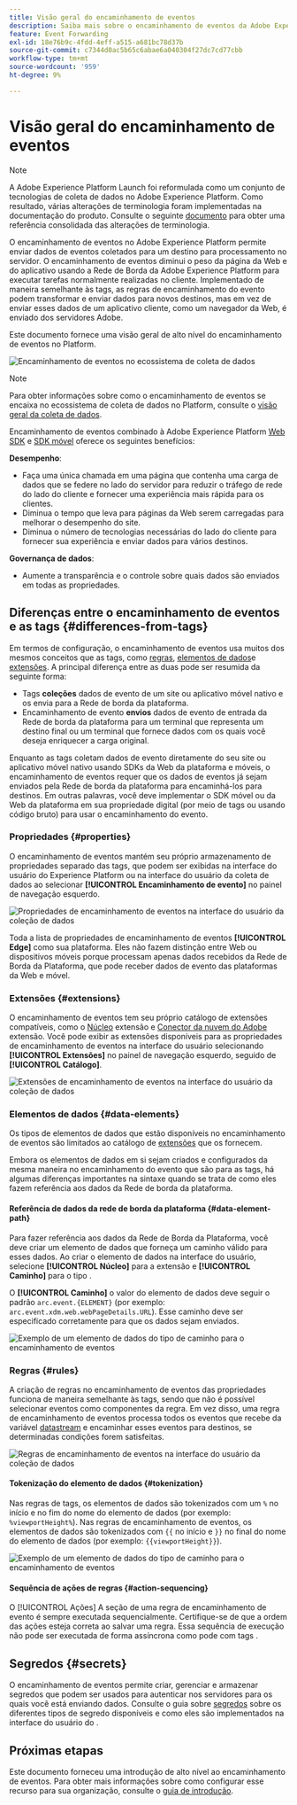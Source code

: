 ```yaml
---
title: Visão geral do encaminhamento de eventos
description: Saiba mais sobre o encaminhamento de eventos da Adobe Experience Platform, que permite usar a Platform Edge Network para executar tarefas sem alterar a sua implementação de tag.
feature: Event Forwarding
exl-id: 18e76b9c-4fdd-4eff-a515-a681bc78d37b
source-git-commit: c7344d0ac5b65c6abae6a040304f27dc7cd77cbb
workflow-type: tm+mt
source-wordcount: '959'
ht-degree: 9%

---
```


# Visão geral do encaminhamento de eventos

>[!NOTE]
>
>A Adobe Experience Platform Launch foi reformulada como um conjunto de tecnologias de coleta de dados no Adobe Experience Platform. Como resultado, várias alterações de terminologia foram implementadas na documentação do produto. Consulte o seguinte [documento](../../term-updates.md) para obter uma referência consolidada das alterações de terminologia.

O encaminhamento de eventos no Adobe Experience Platform permite enviar dados de eventos coletados para um destino para processamento no servidor. O encaminhamento de eventos diminui o peso da página da Web e do aplicativo usando a Rede de Borda da Adobe Experience Platform para executar tarefas normalmente realizadas no cliente. Implementado de maneira semelhante às tags, as regras de encaminhamento do evento podem transformar e enviar dados para novos destinos, mas em vez de enviar esses dados de um aplicativo cliente, como um navegador da Web, é enviado dos servidores Adobe.

Este documento fornece uma visão geral de alto nível do encaminhamento de eventos no Platform.

![Encaminhamento de eventos no ecossistema de coleta de dados](../../../collection/images/home/event-forwarding.png)

>[!NOTE]
>
>Para obter informações sobre como o encaminhamento de eventos se encaixa no ecossistema de coleta de dados no Platform, consulte o [visão geral da coleta de dados](../../../collection/home.md).

Encaminhamento de eventos combinado à Adobe Experience Platform [Web SDK](../../../edge/home.md) e [SDK móvel](https://aep-sdks.gitbook.io/docs/) oferece os seguintes benefícios:

**Desempenho**:

* Faça uma única chamada em uma página que contenha uma carga de dados que se federe no lado do servidor para reduzir o tráfego de rede do lado do cliente e fornecer uma experiência mais rápida para os clientes.
* Diminua o tempo que leva para páginas da Web serem carregadas para melhorar o desempenho do site.
* Diminua o número de tecnologias necessárias do lado do cliente para fornecer sua experiência e enviar dados para vários destinos.

**Governança de dados**:

* Aumente a transparência e o controle sobre quais dados são enviados em todas as propriedades.

## Diferenças entre o encaminhamento de eventos e as tags {#differences-from-tags}

Em termos de configuração, o encaminhamento de eventos usa muitos dos mesmos conceitos que as tags, como [regras](../managing-resources/rules.md), [elementos de dados](../managing-resources/data-elements.md)e [extensões](../managing-resources/extensions/overview.md). A principal diferença entre as duas pode ser resumida da seguinte forma:

* Tags **coleções** dados de evento de um site ou aplicativo móvel nativo e os envia para a Rede de borda da plataforma.
* Encaminhamento de evento **envios** dados de evento de entrada da Rede de borda da plataforma para um terminal que representa um destino final ou um terminal que fornece dados com os quais você deseja enriquecer a carga original.

Enquanto as tags coletam dados de evento diretamente do seu site ou aplicativo móvel nativo usando SDKs da Web da plataforma e móveis, o encaminhamento de eventos requer que os dados de eventos já sejam enviados pela Rede de borda da plataforma para encaminhá-los para destinos. Em outras palavras, você deve implementar o SDK móvel ou da Web da plataforma em sua propriedade digital (por meio de tags ou usando código bruto) para usar o encaminhamento do evento.

### Propriedades {#properties}

O encaminhamento de eventos mantém seu próprio armazenamento de propriedades separado das tags, que podem ser exibidas na interface do usuário do Experience Platform ou na interface do usuário da coleta de dados ao selecionar **[!UICONTROL Encaminhamento de evento]** no painel de navegação esquerdo.

![Propriedades de encaminhamento de eventos na interface do usuário da coleção de dados](../../images/ui/event-forwarding/overview/properties.png)

Toda a lista de propriedades de encaminhamento de eventos **[!UICONTROL Edge]** como sua plataforma. Eles não fazem distinção entre Web ou dispositivos móveis porque processam apenas dados recebidos da Rede de Borda da Plataforma, que pode receber dados de evento das plataformas da Web e móvel.

### Extensões {#extensions}

O encaminhamento de eventos tem seu próprio catálogo de extensões compatíveis, como o [Núcleo](../../extensions/server/core/overview.md) extensão e [Conector da nuvem do Adobe](../../extensions/server/cloud-connector/overview.md) extensão. Você pode exibir as extensões disponíveis para as propriedades de encaminhamento de eventos na interface do usuário selecionando **[!UICONTROL Extensões]** no painel de navegação esquerdo, seguido de **[!UICONTROL Catálogo]**.

![Extensões de encaminhamento de eventos na interface do usuário da coleção de dados](../../images/ui/event-forwarding/overview/extensions.png)

### Elementos de dados {#data-elements}

Os tipos de elementos de dados que estão disponíveis no encaminhamento de eventos são limitados ao catálogo de [extensões](#extensions) que os fornecem.

Embora os elementos de dados em si sejam criados e configurados da mesma maneira no encaminhamento do evento que são para as tags, há algumas diferenças importantes na sintaxe quando se trata de como eles fazem referência aos dados da Rede de borda da plataforma.

#### Referência de dados da rede de borda da plataforma {#data-element-path}

Para fazer referência aos dados da Rede de Borda da Plataforma, você deve criar um elemento de dados que forneça um caminho válido para esses dados. Ao criar o elemento de dados na interface do usuário, selecione **[!UICONTROL Núcleo]** para a extensão e **[!UICONTROL Caminho]** para o tipo .

O **[!UICONTROL Caminho]** o valor do elemento de dados deve seguir o padrão `arc.event.{ELEMENT}` (por exemplo: `arc.event.xdm.web.webPageDetails.URL`). Esse caminho deve ser especificado corretamente para que os dados sejam enviados.

![Exemplo de um elemento de dados do tipo de caminho para o encaminhamento de eventos](../../images/ui/event-forwarding/overview/data-reference.png)

### Regras {#rules}

A criação de regras no encaminhamento de eventos das propriedades funciona de maneira semelhante às tags, sendo que não é possível selecionar eventos como componentes da regra. Em vez disso, uma regra de encaminhamento de eventos processa todos os eventos que recebe da variável [datastream](../../../edge/datastreams/overview.md) e encaminhar esses eventos para destinos, se determinadas condições forem satisfeitas.

![Regras de encaminhamento de eventos na interface do usuário da coleção de dados](../../images/ui/event-forwarding/overview/rules.png)

#### Tokenização do elemento de dados {#tokenization}

Nas regras de tags, os elementos de dados são tokenizados com um `%` no início e no fim do nome do elemento de dados (por exemplo: `%viewportHeight%`). Nas regras de encaminhamento de eventos, os elementos de dados são tokenizados com `{{` no início e `}}` no final do nome do elemento de dados (por exemplo: `{{viewportHeight}}`).

![Exemplo de um elemento de dados do tipo de caminho para o encaminhamento de eventos](../../images/ui/event-forwarding/overview/tokenization.png)

#### Sequência de ações de regras {#action-sequencing}

O [!UICONTROL Ações] A seção de uma regra de encaminhamento de evento é sempre executada sequencialmente. Certifique-se de que a ordem das ações esteja correta ao salvar uma regra. Essa sequência de execução não pode ser executada de forma assíncrona como pode com tags .

## Segredos {#secrets}

O encaminhamento de eventos permite criar, gerenciar e armazenar segredos que podem ser usados para autenticar nos servidores para os quais você está enviando dados. Consulte o guia sobre [segredos](./secrets.md) sobre os diferentes tipos de segredo disponíveis e como eles são implementados na interface do usuário do .

## Próximas etapas

Este documento forneceu uma introdução de alto nível ao encaminhamento de eventos. Para obter mais informações sobre como configurar esse recurso para sua organização, consulte o [guia de introdução](./getting-started.md).
